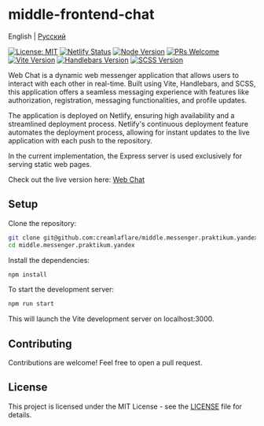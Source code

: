 # middle-frontend-chat

English | [Русский](README.ru.md)

[![License: MIT](https://img.shields.io/badge/License-MIT-yellow.svg)](LICENSE)
[![Netlify Status](https://api.netlify.com/api/v1/badges/23da39d8-8e18-44dc-a28a-154e72be931f/deploy-status)](https://app.netlify.com/sites/creamlaflare-messenger/deploys)
[![Node Version](https://img.shields.io/badge/node-%3E%3D12-brightgreen.svg)](https://nodejs.org/)
[![PRs Welcome](https://img.shields.io/badge/PRs-welcome-brightgreen.svg)](http://makeapullrequest.com)
[![Vite Version](https://img.shields.io/badge/Vite-2.5.0-brightgreen)](https://vitejs.dev/)
[![Handlebars Version](https://img.shields.io/badge/Handlebars-4.7.7-brightgreen)](https://handlebarsjs.com/)
[![SCSS Version](https://img.shields.io/badge/SCSS-1.35.1-brightgreen)](https://sass-lang.com/)

Web Chat is a dynamic web messenger application that allows users to interact with each other in real-time. Built using Vite, Handlebars, and SCSS, this application offers a seamless messaging experience with features like authorization, registration, messaging functionalities, and profile updates.

The application is deployed on Netlify, ensuring high availability and a streamlined deployment process. Netlify's continuous deployment feature automates the deployment process, allowing for instant updates to the live application with each push to the repository.

In the current implementation, the Express server is used exclusively for serving static web pages.

Check out the live version here: [Web Chat](https://creamlaflare-messenger.netlify.app)

## Setup

Clone the repository:

```bash
git clone git@github.com:creamlaflare/middle.messenger.praktikum.yandex.git
cd middle.messenger.praktikum.yandex
```
Install the dependencies:
```bash
npm install
```
To start the development server:
```bash
npm run start
```
This will launch the Vite development server on localhost:3000. 

## Contributing
Contributions are welcome! Feel free to open a pull request.

## License
This project is licensed under the MIT License - see the [LICENSE](LICENSE) file for details.

